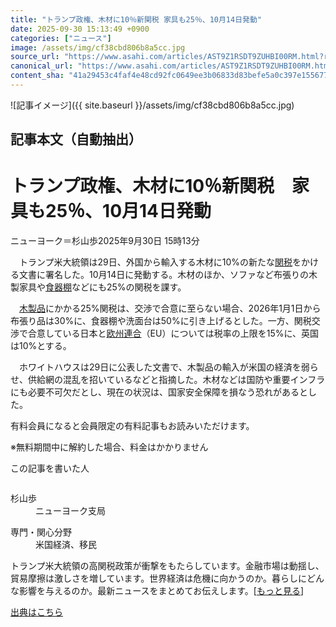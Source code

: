 ```yaml
---
title: "トランプ政権、木材に10％新関税 家具も25％、10月14日発動"
date: 2025-09-30 15:13:49 +0900
categories: ["ニュース"]
image: /assets/img/cf38cbd806b8a5cc.jpg
source_url: "https://www.asahi.com/articles/AST9Z1RSDT9ZUHBI00RM.html?ref=rss"
canonical_url: "https://www.asahi.com/articles/AST9Z1RSDT9ZUHBI00RM.html"
content_sha: "41a29453c4faf4e48cd92fc0649ee3b06833d83befe5a0c397e155677f457dac"
---
```


![記事イメージ]({{ site.baseurl }}/assets/img/cf38cbd806b8a5cc.jpg)

## 記事本文（自動抽出）
<div><main role="main" id="main"><p></p><div class="y_Qv3"><h1>トランプ政権、木材に10％新関税　家具も25％、10月14日発動</h1><p class="mhPng"><span class="H8KYB">ニューヨーク＝杉山歩</span><span class="UDj4P"><time datetime="2025-09-30T06:13:49.000Z">2025年9月30日 15時13分</time></span></p></div><p id="gsm_above_SnsUtilityArea"></p><p x-component-name="CommentHeadline" x-component-data='{"commentCount":0,"commentators":[],"mode":"pc"}'></p><div class="nfyQp"><p>　トランプ米大統領は29日、外国から輸入する木材に10%の新たな<a href="//www.asahi.com/topics/word/%E3%82%BB%E3%83%B3%E3%82%B7%E3%83%86%E3%82%A3%E3%83%93%E3%83%86%E3%82%A3%E3%83%BC.html" title="関税 のトピックスを開く" class="eWgMZ">関税</a>をかける文書に署名した。10月14日に発動する。木材のほか、ソファなど布張りの木製家具や<a href="//www.asahi.com/topics/word/%E9%A3%9F%E5%99%A8%E6%A3%9A.html" title="食器棚 のトピックスを開く" class="eWgMZ">食器棚</a>などにも25%の関税を課す。</p><p>　<a href="//www.asahi.com/topics/word/%E6%9C%A8%E8%A3%BD%E5%93%81.html" title="木製品 のトピックスを開く" class="eWgMZ">木製品</a>にかかる25%関税は、交渉で合意に至らない場合、2026年1月1日から布張り品は30%に、食器棚や洗面台は50%に引き上げるとした。一方、関税交渉で合意している日本と<a href="//www.asahi.com/topics/word/%E6%AC%A7%E5%B7%9E%E9%80%A3%E5%90%88.html" title="欧州連合 のトピックスを開く" class="eWgMZ">欧州連合</a>（EU）については税率の上限を15%に、英国は10%とする。</p><p>　ホワイトハウスは29日に公表した文書で、木製品の輸入が米国の経済を弱らせ、供給網の混乱を招いているなどと指摘した。木材などは国防や重要インフラにも必要不可欠だとし、現在の状況は、国家安全保障を損なう恐れがあるとした。</p><p id="_gtm_LastLine"></p></div><p></p><div class="NbZMW"><div class="PxAm1"><p>有料会員になると会員限定の<span>有料記事もお読みいただけます。</span></p></div><p class="eQShK">※無料期間中に解約した場合、料金はかかりません</p></div><div x-component-name="WriterProfile" x-component-data='{"writerProfile":{"writerProfileList":[{"name":"杉山歩","code":"e5828f1d5b5a116d8a51df84238e7077ee904a3a8fd34df9df872e9d964a1496","department":"ニューヨーク支局","role":"","specialtyAndInterest":"米国経済、移民","isFollowed":false,"introduction":"静岡県出身。2017年に入社し、熊本、新潟、東京経済部で勤務しました。経済部では、総務省・通信、電機、金融業界を担当。25年春から、ニューヨーク支局で主に米国の経済を取材しています。","iconImageUrl":"https://profile-image.kraken.asahi.com/e5828f1d5b5a116d8a51df84238e7077ee904a3a8fd34df9df872e9d964a1496","canSendFanLetter":true}],"isWriterFollowAvailableMember":false},"isFreeArea":true}'><div id="writerProfile" class="yT62y"><p class="FPrYd">この記事を書いた人</p><div class="jdPPS"><div class="zRkIz"><a href="/reporter-bio/e5828f1d5b5a116d8a51df84238e7077ee904a3a8fd34df9df872e9d964a1496?iref=article_reporter_profile" class="CES5K"></a><div class="iKuvI"><figure class="BKNFc"><img src="https://profile-image.kraken.asahi.com/e5828f1d5b5a116d8a51df84238e7077ee904a3a8fd34df9df872e9d964a1496" alt></figure><dl class="WptL0"><dt>杉山歩</dt><dd>ニューヨーク支局</dd></dl></div><dl class="PXedm"><dt>専門・関心分野</dt><dd>米国経済、移民</dd></dl></div></div></div></div><p x-component-name="ArticleCommentList" x-component-data='{"commentCount":0,"commentList":[],"shareUrlBase":"https://www.asahi.com/articles/AST9Z1RSDT9ZUHBI00RM.html","articleId":"AST9Z1RSDT9ZUHBI00RM","commentIdParam":"","equalCommentIdIndex":-1,"isAuthorized":true,"isFreePlan":false,"isPaidMember":false,"isPresent":false,"isHazard":false,"freeUrlBase":"//www.asahi.com","digitalUrlBase":"//digital.asahi.com"}'></p><div class="GA13d"><div class="eGTLS"><p>トランプ米大統領の高関税政策が衝撃をもたらしています。金融市場は動揺し、貿易摩擦は激しさを増しています。世界経済は危機に向かうのか。暮らしにどんな影響を与えるのか。最新ニュースをまとめてお伝えします。[<a href="https://www.asahi.com/topics/AP-d3be69f4-8afd-485b-9b6f-99cec23e7ed1/?iref=kijishita_link">もっと見る</a>]</p></div></div></main></div>

[出典はこちら](https://www.asahi.com/articles/AST9Z1RSDT9ZUHBI00RM.html?ref=rss)
